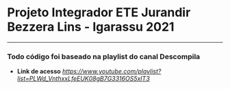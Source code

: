 # Projeto Integrador ETE Jurandir Bezzera Lins - Igarassu 2021
---

### Todo código foi baseado na playlist do canal Descompila

* **Link de acesso**
*https://www.youtube.com/playlist?list=PLWd_VnthxxLfeEUK08gB7G3316OS5xIT3*

